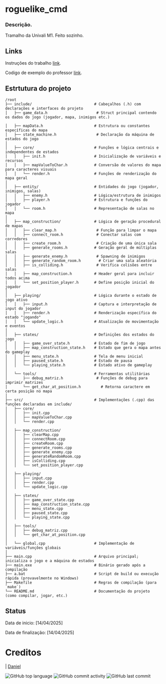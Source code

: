# roguelike_cmd


### Descrição.

Tramalho da Univali M1.
Feito sozinho.

## Links

Instruções do trabalho [link](https://onedrive.live.com/?redeem=aHR0cHM6Ly8xZHJ2Lm1zL2IvYy8xYmIzM2I2ZDE1MGRiOTBiL0VRVnV6cEU1TG5OSnUyZkJCa3JRRTNjQnp5a25GWllRVVJtd0ZWcU9vdW5EbFE%5FZT1CQ1ZBZjc&cid=1BB33B6D150DB90B&id=1BB33B6D150DB90B%21s91ce6e052e394973bb67c1064ad01377&parId=1BB33B6D150DB90B%2141466&o=OneUp).

Codigo de exemplo do professor [link](https://github.com/alexrese/roguelike).

## Estrtutura do projeto

```
/root
├── include/                            # Cabeçalhos (.h) com declarações e interfaces do projeto
│   ├── game_data.h                      # Struct principal contendo os dados do jogo (jogador, mapa, inimigos etc.)

│   ├── mapData.h                       # Estrutura ou constantes específicas do mapa
│   ├── state_machine.h                  # Declaração da máquina de estados do jogo
│
│   ├── core/                           # Funções e lógica centrais e independentes de estados
│   │   ├── init.h                      # Inicialização de variáveis e recursos
│   │   ├── mapValueToChar.h            # Conversão de valores do mapa para caracteres visuais
│   │   └── render.h                    # Funções de renderização do mapa geral
│
│   ├── entity/                         # Entidades do jogo (jogador, inimigos, salas)
│   │   ├── enemy.h                     # Lógica/estrutura de inimigos
│   │   ├── player.h                    # Estrutura e funções do jogador
│   │   └── room.h                      # Representação de salas no mapa
│
│   ├── map_construction/               # Lógica de geração procedural de mapas
│   │   ├── clear_map.h                  # Função para limpar o mapa
│   │   ├── connect_room.h               # Conectar salas com corredores
│   │   ├── create_room.h                # Criação de uma única sala
│   │   ├── generate_rooms.h            # Geração geral de múltiplas salas
│   │   ├── generate_enemy.h             # Spawning de inimigos
│   │   ├── generate_random_room.h        # Criar uma sala aleatória
│   │   ├── is_colliding.h               # Verifica colisões entre salas
│   │   ├── map_construction.h          # Header geral para incluir todos acima
│   │   └── set_position_player.h       # Define posição inicial do jogador
│
│   ├── playing/                        # Lógica durante o estado de jogo ativo
│   │   ├── input.h                     # Captura e interpretação de input do jogador
│   │   ├── render.h                    # Renderização específica do estado "jogando"
│   │   └── update_logic.h              # Atualização de movimentação e eventos
│
│   ├── states/                         # Definições dos estados do jogo
│   │   ├── game_over_state.h           # Estado de fim de jogo
│   │   ├── map_construction_state.h    # Estado que gera o mapa antes do gameplay
│   │   ├── menu_state.h                # Tela de menu inicial
│   │   ├── paused_state.h              # Estado de pausa
│   │   └── playing_state.h             # Estado ativo de gameplay
│
│   └── tools/                          # Ferramentas utilitárias
│       ├── debug_matriz.h               # Funções de debug para imprimir matrizes
│       └── get_char_at_position.h         # Retorna caractere em certa posição no mapa
│
├── src/                                # Implementações (.cpp) das funções declaradas em include/
│   ├── core/
│   │   ├── init.cpp
│   │   ├── mapValueToChar.cpp
│   │   └── render.cpp
│
│   ├── map_construction/
│   │   ├── clearMap.cpp
│   │   ├── connectRoom.cpp
│   │   ├── createRoom.cpp
│   │   ├── generate_rooms.cpp
│   │   ├── generate_enemy.cpp
│   │   ├── generateRandomRoom.cpp
│   │   ├── isColliding.cpp
│   │   └── set_position_player.cpp
│
│   ├── playing/
│   │   ├── input.cpp
│   │   ├── render.cpp
│   │   └── update_logic.cpp
│
│   ├── states/
│   │   ├── game_over_state.cpp
│   │   ├── map_construction_state.cpp
│   │   ├── menu_state.cpp
│   │   ├── paused_state.cpp
│   │   └── playing_state.cpp
│
│   ├── tools/
│   │   ├── debug_matriz.cpp
│   │   └── get_char_at_position.cpp
│
│   └── global.cpp                      # Implementação de variáveis/funções globais
│
├── main.cpp                            # Arquivo principal; inicializa o jogo e a máquina de estados
├── main.exe                            # Binário gerado após a compilação
├── a.bat                               # Script de build ou execução rápida (provavelmente no Windows)
├── Makefile                            # Regras de compilação (para `make`)
└── README.md                           # Documentação do projeto (como compilar, jogar, etc.)
```

## Status

Data de inicio: [14/04/2025]

Data de finalização: [14/04/2025]

# Creditos

| [Daniel](https://github.com/FishingDonut/)

![GitHub top language](https://img.shields.io/github/languages/top/FishingDonut/roguelike_cmd)
![GitHub commit activity](https://img.shields.io/github/commit-activity/t/FishingDonut/roguelike_cmd)
![GitHub last commit](https://img.shields.io/github/last-commit/FishingDonut/roguelike_cmd)